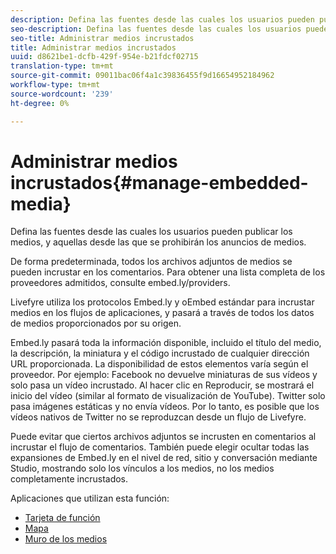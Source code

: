 ```yaml
---
description: Defina las fuentes desde las cuales los usuarios pueden publicar los medios, y aquellas desde las que se prohibirán los anuncios de medios.
seo-description: Defina las fuentes desde las cuales los usuarios pueden publicar los medios, y aquellas desde las que se prohibirán los anuncios de medios.
seo-title: Administrar medios incrustados
title: Administrar medios incrustados
uuid: d8621be1-dcfb-429f-954e-b21fdcf02715
translation-type: tm+mt
source-git-commit: 09011bac06f4a1c39836455f9d16654952184962
workflow-type: tm+mt
source-wordcount: '239'
ht-degree: 0%

---
```



# Administrar medios incrustados{#manage-embedded-media}

Defina las fuentes desde las cuales los usuarios pueden publicar los medios, y aquellas desde las que se prohibirán los anuncios de medios.

De forma predeterminada, todos los archivos adjuntos de medios se pueden incrustar en los comentarios. Para obtener una lista completa de los proveedores admitidos, consulte embed.ly/providers.

Livefyre utiliza los protocolos Embed.ly y oEmbed estándar para incrustar medios en los flujos de aplicaciones, y pasará a través de todos los datos de medios proporcionados por su origen.

Embed.ly pasará toda la información disponible, incluido el título del medio, la descripción, la miniatura y el código incrustado de cualquier dirección URL proporcionada. La disponibilidad de estos elementos varía según el proveedor. Por ejemplo: Facebook no devuelve miniaturas de sus vídeos y solo pasa un vídeo incrustado. Al hacer clic en Reproducir, se mostrará el inicio del vídeo (similar al formato de visualización de YouTube). Twitter solo pasa imágenes estáticas y no envía vídeos. Por lo tanto, es posible que los vídeos nativos de Twitter no se reproduzcan desde un flujo de Livefyre.

Puede evitar que ciertos archivos adjuntos se incrusten en comentarios al incrustar el flujo de comentarios. También puede elegir ocultar todas las expansiones de Embed.ly en el nivel de red, sitio y conversación mediante Studio, mostrando solo los vínculos a los medios, no los medios completamente incrustados.

Aplicaciones que utilizan esta función:

* [Tarjeta de función](/help/using/c-about-apps/c-feature-card-app/c-feature-card-app.md#c_feature_card_app)
* [Mapa](/help/using/c-about-apps/c-map-app/c-map-app.md#c_map_app)
* [Muro de los medios](/help/using/c-about-apps/c-media-wall-app/c-media-wall-app.md#c_media_wall_app)

